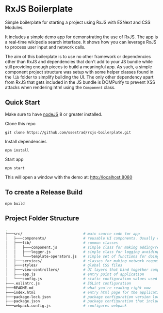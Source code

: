 # RxJS Boilerplate

Simple boilerplate for starting a project using RxJS with ESNext and CSS Modules.

It includes a simple demo app for demonstrating the use of RxJS.
The app is a real-time wikipedia search interface.
It shows how you can leverage RxJS to process user input and network calls.

The aim of this boilerplate is to use no other framework or dependencies other than RxJS and dependencies that don't add to your JS bundle while still providing enough pieces to build a meaningful app. As such, a simple component project structure was setup with some helper classes found in the `lib` folder to simplify building the UI. The only other dependency apart from RxJS that gets included in the JS bundle is DOMPurify to prevent XSS attacks when rendering html using the `Component` class.

## Quick Start

Make sure to have [nodeJS](https://nodejs.org) 8 or greater installed.

Clone this repo

`git clone https://github.com/ssestrad/rxjs-boilerplate.git`

Install dependencies

`npm install`

Start app

`npm start`

This will open a window with the demo at: [http://localhost:8080](http://localhost:8080)

## To create a Release Build

`npm build`

## Project Folder Structure

```bash
.
├───src/                            # main source code for app
│   ├───components/                 # reusable UI components. Usually consists of a JS and CSS file pairs. Because the project is setup with CSS modules, any class names will be isolated to the component.
│   ├───lib/                        # common classes
│   │   ├───component.js            # simple class for making adding/removing, showing/hiding of DOM elements a bit easier
│   │   ├───logger.js               # simple class for logging avoiding the use of console
│   │   └───template-operators.js   # simple set of functions for doing conditionals statements with string interpolation, poor man's template system
│   ├───services/                   # classes for making network requests, i.e., API calls
│   ├───styles/                     # global CSS files
│   ├───view-controllers/           # UI layers that bind together components, services, and user interactions
│   ├───app.js                      # entry point of application
│   └───config.js                   # static configuration values used in the application
├───.eslintrc.js                    # ESLint configuration
├───README.md                       # what you're reading right now
├───index.html                      # entry html page for the application
├───package-lock.json               # package configuration version lock
├───package.json                    # package configuration that includes the list of external dependencies
└───webpack.config.js               # configures webpack
```
